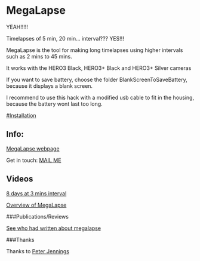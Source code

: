 MegaLapse
============

YEAH!!!!!

Timelapses of 5 min, 20 min… interval??? YES!!!

MegaLapse is the tool for making long timelapses using higher intervals such as 2 mins to 45 mins.


It works with the HERO3 Black, HERO3+ Black and HERO3+ Silver cameras


If you want to save battery, choose the folder BlankScreenToSaveBattery, because it displays a blank screen.

I recommend to use this hack with a modified usb cable to fit in the housing, because the battery wont last too long.

[#Installation](https://gist.github.com/KonradIT/ce55b04ab4ad10592ebf#file-autoexechack-md)

Info:
-----

[MegaLapse webpage](http://chernowii.com/megalapse)

Get in touch: [MAIL ME](mailto:mail@chernowii.com)

Videos
-------
[8 days at 3 mins interval](https://vimeo.com/81871611)

[Overview of MegaLapse](https://vimeo.com/80211428)

###Publications/Reviews

[See who had written about megalapse](https://gist.github.com/KonradIT/9444548)

###Thanks


Thanks to [Peter Jennings](http://cam-do.com)

